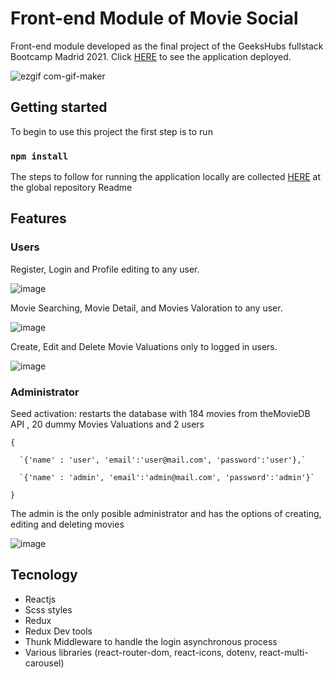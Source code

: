 # Front-end Module of Movie Social


Front-end module developed as the final project of the GeeksHubs fullstack Bootcamp Madrid 2021. Click [HERE](https://github.com/G4BR1EL0/MovieSocial/tree/main/react-module) to see the application deployed.


![ezgif com-gif-maker](https://user-images.githubusercontent.com/75450403/121583582-bba00700-ca30-11eb-8bbf-3c75c2102ae1.gif)



## Getting started

To begin to use this project the first step is to run

### `npm install`

The steps to follow for running the application locally are collected [HERE](https://github.com/G4BR1EL0/MovieSocial) at the global repository Readme

## Features


###  Users
    
   Register, Login and Profile editing to any user.
    
   ![image](https://user-images.githubusercontent.com/75450403/121586433-f2c3e780-ca33-11eb-93ae-1179a076f11f.png)
   
   Movie Searching, Movie Detail, and Movies Valoration to any user.
   
   ![image](https://user-images.githubusercontent.com/75450403/121587483-294e3200-ca35-11eb-9fa0-31bbb966c06f.png)
  
   Create, Edit and Delete Movie Valuations only to logged in users.
   
   ![image](https://user-images.githubusercontent.com/75450403/121587918-995cb800-ca35-11eb-9501-8cd98143e97d.png)


### Administrator

  Seed activation: restarts the database with 184 movies from theMovieDB API , 20 dummy Movies Valuations and 2 users 
  
  `{`
  
      `{'name' : 'user', 'email':'user@mail.com', 'password':'user'},` 
  
      `{'name' : 'admin', 'email':'admin@mail.com', 'password':'admin'}`
      
   `}`
   
  The admin is the only posible administrator and has the options of creating, editing and deleting movies
  
  ![image](https://user-images.githubusercontent.com/75450403/121589465-61567480-ca37-11eb-84f0-56dd35c154c7.png)

## Tecnology

- Reactjs
- Scss styles
- Redux
- Redux Dev tools
- Thunk Middleware to  handle the login asynchronous process
- Various libraries (react-router-dom, react-icons, dotenv, react-multi-carousel)

   
